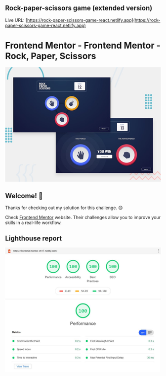 ## Rock-paper-scissors game (extended version)

Live URL: [https://rock-paper-scissors-game-react.netlify.app](https://rock-paper-scissors-game-react.netlify.app)

# Frontend Mentor - Frontend Mentor - Rock, Paper, Scissors

![Design preview for the Rock, Paper, Scissors coding challenge](./design/desktop-preview.jpg)

## Welcome! 👋

Thanks for checking out my solution for this challenge. :blush:

Check [Frontend Mentor](https://frontendmentor.io) website. Their challenges allow you to improve your skills in a real-life workflow.

## Lighthouse report

![Lighthouse report for my solution](./lighthouse-report/lighthouse-17-challenge.JPG)
